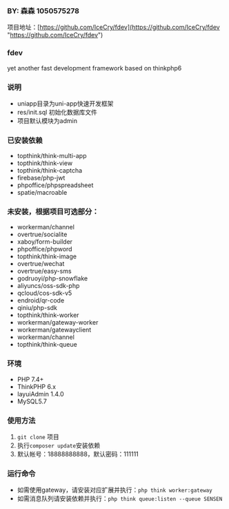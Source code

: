 ### BY: 森森 1050575278

项目地址：[https://github.com/IceCry/fdev](https://github.com/IceCry/fdev "https://github.com/IceCry/fdev")

### fdev

yet another fast development framework based on thinkphp6

### 说明

- uniapp目录为uni-app快速开发框架
- res/init.sql 初始化数据库文件
- 项目默认模块为admin


### 已安装依赖

- topthink/think-multi-app
- topthink/think-view
- topthink/think-captcha
- firebase/php-jwt
- phpoffice/phpspreadsheet
- spatie/macroable


### 未安装，根据项目可选部分：

- workerman/channel
- overtrue/socialite
- xaboy/form-builder
- phpoffice/phpword
- topthink/think-image
- overtrue/wechat
- overtrue/easy-sms
- godruoyi/php-snowflake
- aliyuncs/oss-sdk-php
- qcloud/cos-sdk-v5
- endroid/qr-code
- qiniu/php-sdk
- topthink/think-worker
- workerman/gateway-worker
- workerman/gatewayclient
- workerman/channel
- topthink/think-queue


### 环境

- PHP 7.4+
- ThinkPHP 6.x
- layuiAdmin 1.4.0
- MySQL5.7


### 使用方法

1. `git clone` 项目
2. 执行`composer update`安装依赖
3. 默认帐号：18888888888，默认密码：111111


### 运行命令

- 如需使用gateway，请安装对应扩展并执行：`php think worker:gateway`
- 如需消息队列请安装依赖并执行：`php think queue:listen --queue SENSEN`